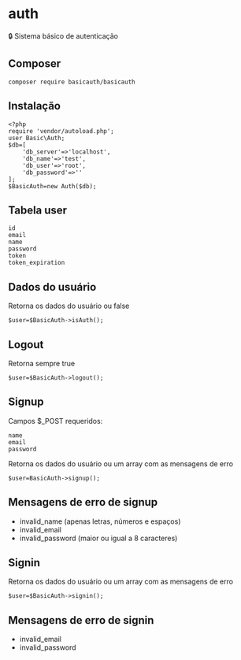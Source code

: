 # auth
:lock: Sistema básico de autenticação

## Composer
	composer require basicauth/basicauth

## Instalação
```
<?php
require 'vendor/autoload.php';
user Basic\Auth;
$db=[
	'db_server'=>'localhost',
	'db_name'=>'test',
	'db_user'=>'root',
	'db_password'=>''
];
$BasicAuth=new Auth($db);
```

## Tabela user
```
id
email
name
password
token
token_expiration
```

## Dados do usuário
Retorna os dados do usuário ou false

	$user=$BasicAuth->isAuth();

## Logout
Retorna sempre true

	$user=$BasicAuth->logout();

## Signup
Campos $_POST requeridos:
```
name
email
password
```

Retorna os dados do usuário ou um array com as mensagens de erro

	$user=BasicAuth->signup();

## Mensagens de erro de signup
- invalid_name (apenas letras, números e espaços)
- invalid_email
- invalid_password (maior ou igual a 8 caracteres)

## Signin
Retorna os dados do usuário ou um array com as mensagens de erro

	$user=$BasicAuth->signin();

## Mensagens de erro de signin
- invalid_email
- invalid_password

